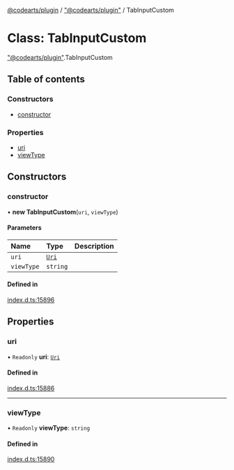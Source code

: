 [@codearts/plugin](../README.md) / ["@codearts/plugin"](../modules/_codearts_plugin_.md) / TabInputCustom

# Class: TabInputCustom

["@codearts/plugin"](../modules/_codearts_plugin_.md).TabInputCustom

## Table of contents

### Constructors

- [constructor](codearts_plugin_.TabInputCustom.md#constructor)

### Properties

- [uri](codearts_plugin_.TabInputCustom.md#uri)
- [viewType](codearts_plugin_.TabInputCustom.md#viewtype)

## Constructors

### constructor

• **new TabInputCustom**(`uri`, `viewType`)

#### Parameters

| Name | Type | Description |
| :------ | :------ | :------ |
| `uri` | [`Uri`](codearts_plugin_.Uri.md) |  |
| `viewType` | `string` |  |

#### Defined in

[index.d.ts:15896](https://github.com/huaweicloud/cloudide-plugin-api/blob/3b0eee8/index.d.ts#L15896)

## Properties

### uri

• `Readonly` **uri**: [`Uri`](codearts_plugin_.Uri.md)

#### Defined in

[index.d.ts:15886](https://github.com/huaweicloud/cloudide-plugin-api/blob/3b0eee8/index.d.ts#L15886)

___

### viewType

• `Readonly` **viewType**: `string`

#### Defined in

[index.d.ts:15890](https://github.com/huaweicloud/cloudide-plugin-api/blob/3b0eee8/index.d.ts#L15890)
